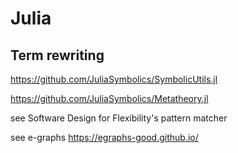 # Julia


## Term rewriting

https://github.com/JuliaSymbolics/SymbolicUtils.jl

https://github.com/JuliaSymbolics/Metatheory.jl

see Software Design for Flexibility's pattern matcher

see e-graphs https://egraphs-good.github.io/